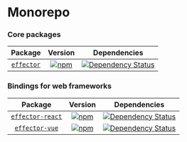 # Monorepo

### Core packages

|        Package         |                                                 Version                                                 |                                                                       Dependencies                                                                       |
| :--------------------: | :-----------------------------------------------------------------------------------------------------: | :------------------------------------------------------------------------------------------------------------------------------------------------------: |
| [`effector`](effector) | [![npm](https://img.shields.io/npm/v/effector.svg?maxAge=3600)](https://www.npmjs.com/package/effector) | [![Dependency Status](https://david-dm.org/effector/effector.svg?path=packages/effector)](https://david-dm.org/effector/effector?path=packages/effector) |

### Bindings for web frameworks

|              Package               |                                                       Version                                                       |                                                                             Dependencies                                                                             |
| :--------------------------------: | :-----------------------------------------------------------------------------------------------------------------: | :------------------------------------------------------------------------------------------------------------------------------------------------------------------: |
| [`effector-react`](effector-react) | [![npm](https://img.shields.io/npm/v/effector-react.svg?maxAge=3600)](https://www.npmjs.com/package/effector-react) | [![Dependency Status](https://david-dm.org/effector/effector.svg?path=packages/effector-react)](https://david-dm.org/effector/effector?path=packages/effector-react) |
|   [`effector-vue`](effector-vue)   |   [![npm](https://img.shields.io/npm/v/effector-vue.svg?maxAge=3600)](https://www.npmjs.com/package/effector-vue)   |   [![Dependency Status](https://david-dm.org/effector/effector.svg?path=packages/effector-vue)](https://david-dm.org/effector/effector?path=packages/effector-vue)   |
